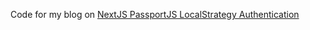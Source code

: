 Code for my blog on [NextJS PassportJS LocalStrategy Authentication](https://zemuldo.com/blog/nextjs-passportjs-localstrategy-authentication-5e87a3a83b956739fc634d3d)

